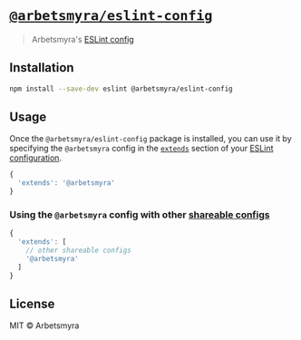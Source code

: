 # [`@arbetsmyra/eslint-config`](https://github.com/arbetsmyra/eslint-config)

> Arbetsmyra's [ESLint config](https://eslint.org/docs/developer-guide/shareable-configs)

## Installation

```bash
npm install --save-dev eslint @arbetsmyra/eslint-config
```

## Usage

Once the `@arbetsmyra/eslint-config` package is installed, you can use it by specifying the `@arbetsmyra` config in the [`extends`](http://eslint.org/docs/user-guide/configuring#extending-configuration-files) section of your [ESLint configuration](http://eslint.org/docs/user-guide/configuring).

```js
{
  'extends': '@arbetsmyra'
}
```

### Using the `@arbetsmyra` config with other [shareable configs](https://eslint.org/docs/developer-guide/shareable-configs)

```js
{
  'extends': [
    // other shareable configs
    '@arbetsmyra'
  ]
}
```

## License

MIT © Arbetsmyra
